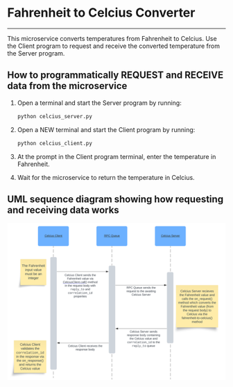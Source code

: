 # Fahrenheit to Celcius Converter
---

This microservice converts temperatures from Fahrenheit to Celcius. Use the Client program to request and receive the converted temperature from the Server program.

## How to programmatically REQUEST and RECEIVE data from the microservice

1. Open a terminal and start the Server program by running:

    ```sh
    python celcius_server.py
    ```

2. Open a NEW terminal and start the Client program by running:

    ```sh
    python celcius_client.py
    ```

3. At the prompt in the Client program terminal, enter the temperature in Fahrenheit.

4. Wait for the microservice to return the temperature in Celcius.

## UML sequence diagram showing how requesting and receiving data works

![UML](sequence-diagram.svg)